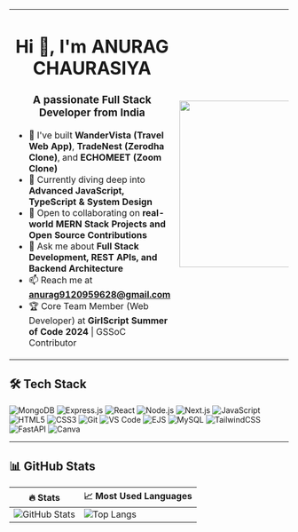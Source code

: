<table>
  <tr>
    <td>

<h1 align="center">Hi 👋, I'm ANURAG CHAURASIYA </h1>
<h3 align="center">A passionate Full Stack Developer from India</h3>

- 🚀 I've built **WanderVista (Travel Web App)**, **TradeNest (Zerodha Clone)**, and **ECHOMEET (Zoom Clone)**
- 🧠 Currently diving deep into **Advanced JavaScript, TypeScript & System Design**
- 🤝 Open to collaborating on **real-world MERN Stack Projects and Open Source Contributions**
- 💬 Ask me about **Full Stack Development, REST APIs, and Backend Architecture**
- 📫 Reach me at **anurag9120959628@gmail.com**
- 🏆 Core Team Member (Web Developer) at **GirlScript Summer of Code 2024** | GSSoC Contributor

</td>
<td>
  <img src="https://cdn.dribbble.com/users/1162077/screenshots/3848914/programmer.png" width="300" />
</td>
  </tr>
</table>


## 🛠️ Tech Stack

![MongoDB](https://img.shields.io/badge/-MongoDB-4ea94b?style=flat&logo=mongodb&logoColor=white)
![Express.js](https://img.shields.io/badge/-Express.js-black?style=flat&logo=express)
![React](https://img.shields.io/badge/-React-61DAFB?style=flat&logo=react&logoColor=black)
![Node.js](https://img.shields.io/badge/-Node.js-green?style=flat&logo=node.js)
![Next.js](https://img.shields.io/badge/-Next.js-black?style=flat&logo=next.js)
![JavaScript](https://img.shields.io/badge/-JavaScript-F7DF1E?style=flat&logo=javascript&logoColor=black)
![HTML5](https://img.shields.io/badge/-HTML5-E34F26?style=flat&logo=html5&logoColor=white)
![CSS3](https://img.shields.io/badge/-CSS3-1572B6?style=flat&logo=css3)
![Git](https://img.shields.io/badge/-Git-F05032?style=flat&logo=git&logoColor=white)
![VS Code](https://img.shields.io/badge/-VS%20Code-007ACC?style=flat&logo=visual-studio-code)
![EJS](https://img.shields.io/badge/-EJS-yellow?style=flat)
![MySQL](https://img.shields.io/badge/-MySQL-blue?style=flat&logo=mysql)
![TailwindCSS](https://img.shields.io/badge/-TailwindCSS-38B2AC?style=flat&logo=tailwind-css)
![FastAPI](https://img.shields.io/badge/-FastAPI-009688?style=flat&logo=fastapi)
![Canva](https://img.shields.io/badge/-Canva-00C4CC?style=flat&logo=canva)

---

## 📊 GitHub Stats

| 🔥 Stats | 📈 Most Used Languages |
|------------------|--------------------------|
| ![GitHub Stats](https://github-readme-stats.vercel.app/api?username=anurag91920&show_icons=true&theme=radical&hide=issues) | ![Top Langs](https://github-readme-stats.vercel.app/api/top-langs/?username=anurag91920&layout=compact&theme=radical) |


